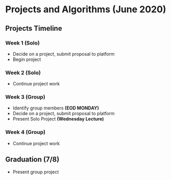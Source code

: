 # Projects and Algorithms (June 2020)

## Projects Timeline

### Week 1 (Solo)
- Decide on a project, submit proposal to platform
- Begin project

### Week 2 (Solo)
- Continue project work

### Week 3 (Group)
- Identify group members __(EOD MONDAY)__
- Decide on a project, submit proposal to platform
- Present Solo Project __(Wednesday Lecture)__

### Week 4 (Group)
- Continue project work

## Graduation (7/8)
- Present group project

